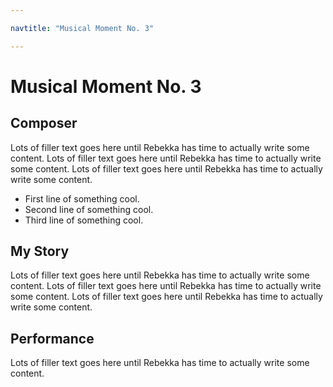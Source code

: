 ```yaml
---

navtitle: "Musical Moment No. 3"

---
```


# Musical Moment No. 3

## Composer
Lots of filler text goes here until Rebekka has time to actually write some content. Lots of filler text goes here until Rebekka has time to actually write some content. Lots of filler text goes here until Rebekka has time to actually write some content. 
- First line of something cool.
- Second line of something cool. 
- Third line of something cool. 

## My Story
Lots of filler text goes here until Rebekka has time to actually write some content. Lots of filler text goes here until Rebekka has time to actually write some content. Lots of filler text goes here until Rebekka has time to actually write some content. 

## Performance 
Lots of filler text goes here until Rebekka has time to actually write some content. 
